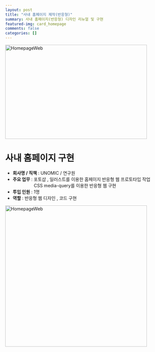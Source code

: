 ```yaml
---
layout: post
title: "사내 홈페이지 제작(반응형)"
summary: 사내 홈페이지(반응형) 디자인 리뉴얼 및 구현
featured-img: card_homepage
comments: false
categories: []
---
```


<img src="../assets/img/posts/homepage01.jpg" width="450px" height="300px" title="HomepageWeb"/><br/>

# 사내 홈페이지 구현

- **회사명 / 직책** : UNOMIC / 연구원<br>
- **주요 업무** : 포토샵 , 일러스트를 이용한 홈페이지 반응형 웹 프로토타입 작업<br>
  &nbsp;&nbsp;&nbsp;&nbsp;&nbsp;&nbsp;&nbsp;&nbsp;&nbsp;&nbsp;&nbsp;&nbsp;&nbsp;&nbsp;&nbsp;&nbsp;&nbsp;CSS media-query를 이용한 반응형 웹 구현
- **투입 인원** : 1명<br>
- **역할** : 반응형 웹 디자인 , 코드 구현

<img src="../assets/img/posts/homepage03.jpeg" width="450px" title="HomepageWeb"/><br/>
